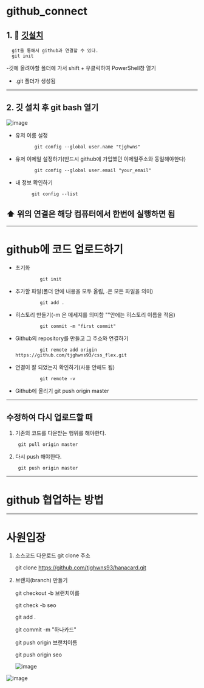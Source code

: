# github_connect

## 1. 🛀 [깃설치](https://git-scm.com/download/win)

      git을 통해서 github과 연결할 수 있다.
      git init

-깃에 올려야할 폴더에 가서 shift + 우클릭하여 PowerShell창 열기




- .git 폴더가 생성됨
------------------
## 2. 깃 설치 후 git bash 열기

![image](https://user-images.githubusercontent.com/129016977/235418160-2616dd0e-8e32-45ea-9a25-5dd6a81cf03f.png)

* 유저 이름 설정

             git config --global user.name "tjghwns"

* 유저 이메일 설정하기(반드시 github에 가입했던 이메일주소와 동일해야한다)

             git config --global user.email "your_email"
             
* 내 정보 확인하기

            git config --list



## ⬆️ 위의 연결은 해당 컴퓨터에서 한번에 실행하면 됨
-------------------------

# github에 코드 업로드하기

   * 초기화
   
                  git init
   
   * 추가할 파일(폴더 안에 내용을 모두 올림, .은 모든 파일을 의미)
   
                  git add .
                  
   * 히스토리 만들기(-m 은 메세지를 의미함 ""안에는 히스토리 이름을 적음)
   
                  git commit -m "first commit"
      
   * Github의 repository를 만들고 그 주소와 연결하기
   
                  git remote add origin https://github.com/tjghwns93/css_flex.git

   * 연결이 잘 되었는지 확인하기(사용 안해도 됨)

                  git remote -v
                  
   * Github에 올리기
                  git push origin master

----------------------------------
## 수정하여 다시 업로드할 때 

1. 기존의 코드를 다운받는 행위를 해야한다.

        git pull origin master
        
2. 다시 push 해야한다.

        git push origin master 
        
        
----------------------------------------------------
# github 협업하는 방법



---------------------------------------------------

# 사원입장


1. 소스코드 다운로드
   git clone 주소
   
   git clone https://github.com/tjghwns93/hanacard.git
   
2. 브랜치(branch) 만들기

   git checkout -b 브랜치이름
   
   git check -b seo
   
   git add .
   
   git commit -m "하나카드"
   
   git push origin 브랜치이름
   
   git push origin seo
   
   ![image](https://github.com/tjghwns93/github_connect/assets/129016977/33a6c7b4-8a5d-4cfa-b5a1-66734fd382f1)

![image](https://github.com/tjghwns93/github_connect/assets/129016977/1d4ecde2-fdba-4052-b13e-5597b314b791)
